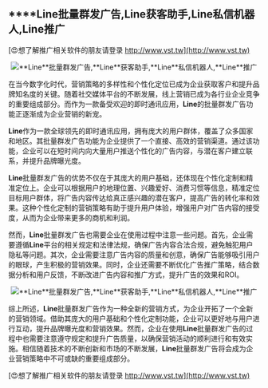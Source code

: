 ## ****Line**批量群发广告,**Line**获客助手,**Line**私信机器人,**Line**推广**

[😍想了解推广相关软件的朋友请登录 http://www.vst.tw](http://www.vst.tw)

 <center><img src="https://vst.tw/MP4/tuiguang/png/0.png" alt="**Line**批量群发广告,**Line**获客助手,**Line**私信机器人,**Line**推广"></center>

在当今数字化时代，营销策略的多样性和个性化定位已成为企业获取客户和提升品牌知名度的关键。随着社交媒体平台的不断发展，线上营销已成为各行业企业竞争的重要组成部分。而作为一款备受欢迎的即时通讯应用，**Line**的批量群发广告功能正逐渐成为企业营销的新宠。

**Line**作为一款全球领先的即时通讯应用，拥有庞大的用户群体，覆盖了众多国家和地区。其批量群发广告功能为企业提供了一个直接、高效的营销渠道。通过该功能，企业可以在短时间内向大量用户推送个性化的广告内容，与潜在客户建立联系，并提升品牌曝光度。

**Line**批量群发广告的优势不仅在于其庞大的用户基础，还体现在个性化定制和精准定位上。企业可以根据用户的地理位置、兴趣爱好、消费习惯等信息，精准定位目标用户群体，将广告内容传达给真正感兴趣的潜在客户，提高广告的转化率和效果。这种个性化定制的营销策略有助于提升用户体验，增强用户对广告内容的接受度，从而为企业带来更多的商机和利润。

然而，**Line**批量群发广告也需要企业在使用过程中注意一些问题。首先，企业需要遵循**Line**平台的相关规定和法律法规，确保广告内容合法合规，避免触犯用户隐私等问题。其次，企业需要注意广告内容的质量和创意，确保广告能够吸引用户的眼球，产生积极的营销效果。同时，企业还需要不断优化广告推广策略，结合数据分析和用户反馈，不断改进广告内容和推广方式，提升广告的效果和ROI。

 <center><img src="https://vst.tw/MP4/tuiguang/png/7.png" alt="**Line**批量群发广告,**Line**获客助手,**Line**私信机器人,**Line**推广"></center>

综上所述，**Line**批量群发广告作为一种全新的营销方式，为企业开拓了一个全新的营销领域。借助其庞大的用户基础和个性化定制功能，企业可以更好地与用户进行互动，提升品牌曝光度和营销效果。然而，企业在使用**Line**批量群发广告的过程中也需要注意遵守规定和提升广告质量，以确保营销活动的顺利进行和有效实施。相信随着技术的不断创新和市场的不断发展，**Line**批量群发广告将会成为企业营销策略中不可或缺的重要组成部分。

[😍想了解推广相关软件的朋友请登录 http://www.vst.tw](http://www.vst.tw)



